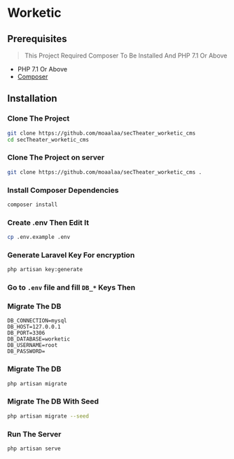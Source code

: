 # Worketic

## Prerequisites
> This Project Required Composer To Be Installed And PHP 7.1 Or Above
- PHP 7.1 Or Above 
- [Composer](https://getcomposer.org/)

## Installation

### Clone The Project

```bash
git clone https://github.com/moaalaa/secTheater_worketic_cms
cd secTheater_worketic_cms
```

### Clone The Project on server

```bash
git clone https://github.com/moaalaa/secTheater_worketic_cms .
```

### Install Composer Dependencies 

```bash
composer install
```

### Create .env Then Edit It

```bash
cp .env.example .env
```

### Generate Laravel Key For encryption

```bash
php artisan key:generate
```

### Go to `.env` file and fill `DB_*` Keys Then

### Migrate The DB 

```env
DB_CONNECTION=mysql
DB_HOST=127.0.0.1
DB_PORT=3306
DB_DATABASE=worketic
DB_USERNAME=root
DB_PASSWORD=
```

### Migrate The DB 

```bash
php artisan migrate
```

### Migrate The DB With Seed

```bash
php artisan migrate --seed
```

### Run The Server 

```bash
php artisan serve
```